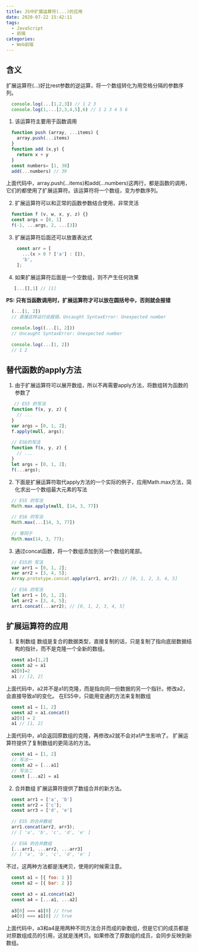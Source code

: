```yaml
---
title: JS中扩展运算符(...)的应用
date: 2020-07-22 15:42:11
tags:
  - JavaScript
  - 前端
categories:
  - Web前端
---
```


## 含义
扩展运算符(...)好比rest参数的逆运算，将一个数组转化为用空格分隔的参数序列。
```JavaScript
  console.log(...[1,2,3]) // 1 2 3
  console.log(1,...[2,3,4,5],6) // 1 2 3 4 5 6
```
1. 该运算符主要用于函数调用
```JavaScript
  function push (array, ...items) {
    array.push(...items)
  }
  function add (x,y) {
    return x + y
  }
  const numbers= [1, 38]
  add(...numbers) // 39
```
上面代码中，array.push(…items)和add(…numbers)这两行，都是函数的调用，它们的都使用了扩展运算符。该运算符将一个数组，变为参数序列。

2. 扩展运算符可以和正常的函数参数结合使用，非常灵活
```JavaScript
  function f (v, w, x, y, z) {}
  const args = [0, 1]
  f(-1, ...args, 2, ...[3])
```

3. 扩展运算符后面还可以放置表达式
```JavaScript
    const arr = [
      ...(x > 0 ? ['a'] : []),
      'b',
    ];
```

4. 如果扩展运算符后面是一个空数组，则不产生任何效果
```JavaScript
   [...[],1] // [1]
```

**PS: 只有当函数调用时，扩展运算符才可以放在圆括号中，否则就会报错**
```JavaScript
  (...[1, 2])
  // 直接这样运行会报错，Uncaught SyntaxError: Unexpected number
  
  console.log((...[1, 2]))
  // Uncaught SyntaxError: Unexpected number
  
  console.log(...[1, 2])
  // 1 2
```

## 替代函数的apply方法

1. 由于扩展运算符可以展开数组，所以不再需要apply方法，将数组转为函数的参数了
```JavaScript
   // ES5 的写法
  function f(x, y, z) {
    // ...
  }
  var args = [0, 1, 2];
  f.apply(null, args);
  
  // ES6的写法
  function f(x, y, z) {
    // ...
  }
  let args = [0, 1, 2];
  f(...args);
```

2. 下面是扩展运算符取代apply方法的一个实际的例子，应用Math.max方法，简化求出一个数组最大元素的写法
```JavaScript
  // ES5 的写法
  Math.max.apply(null, [14, 3, 77])
  
  // ES6 的写法
  Math.max(...[14, 3, 77])
  
  // 等同于
  Math.max(14, 3, 77);
```

3. 通过concat函数，将一个数组添加到另一个数组的尾部。
```JavaScript
  // ES5的 写法
  var arr1 = [0, 1, 2];
  var arr2 = [3, 4, 5];
  Array.prototype.concat.apply(arr1, arr2); // [0, 1, 2, 3, 4, 5]
  
  // ES6 的写法
  let arr1 = [0, 1, 2];
  let arr2 = [3, 4, 5];
  arr1.concat(...arr2); // [0, 1, 2, 3, 4, 5]
```

## 扩展运算符的应用

1. 复制数组
数组是复合的数据类型，直接复制的话，只是复制了指向底层数据结构的指针，而不是克隆一个全新的数组。
```JavaScript
  const a1=[1,2]
  const a2 = a1
  a2[0]=2
  a1 // [2, 2]
```
上面代码中，a2并不是a1的克隆，而是指向同一份数据的另一个指针。修改a2，会直接导致a1的变化。
在ES5中，只能用变通的方法来复制数组
```JavaScript
  const a1 = [1, 2]
  const a2 = a1.concat()
  a2[0] = 2
  a1 // [1, 2]
```
上面代码中，a1会返回原数组的克隆，再修改a2就不会对a1产生影响了。
扩展运算符提供了复制数组的更简洁的方法。
```JavaScript
  const a1 = [1, 2]
  // 写法一
  const a2 = [...a1]
  // 写法二
  const [...a2] = a1
```

2. 合并数组
扩展运算符提供了数组合并的新方法。
```JavaScript
  const arr1 = ['a', 'b']
  const arr2 = ['c'];
  const arr3 = ['d', 'e']
  
  // ES5 的合并数组
  arr1.concat(arr2, arr3);
  // [ 'a', 'b', 'c', 'd', 'e' ]
  
  // ES6 的合并数组
  [...arr1, ...arr2, ...arr3]
  // [ 'a', 'b', 'c', 'd', 'e' ]
```
不过，这两种方法都是浅拷贝，使用的时候需注意。
```JavaScript
  const a1 = [{ foo: 1 }]
  const a2 = [{ bar: 2 }]
  
  const a3 = a1.concat(a2)
  const a4 = [...a1, ...a2]
  
  a3[0] === a1[0] // true
  a4[0] === a1[0] // true
```
上面代码中，a3和a4是用两种不同方法合并而成的新数组，但是它们的成员都是对原数组成员的引用，这就是浅拷贝。如果修改了原数组的成员，会同步反映到新数组。
